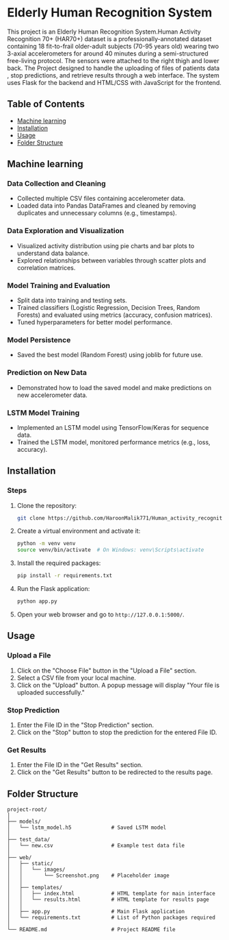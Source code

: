 # Elderly Human Recognition System
This project is an Elderly Human Recognition System.Human Activity Recognition 70+ (HAR70+) dataset is a professionally-annotated dataset containing 18 fit-to-frail older-adult subjects (70-95 years old) wearing two 3-axial accelerometers for around 40 minutes during a semi-structured free-living protocol. The sensors were attached to the right thigh and lower back. The Project designed to handle the uploading of files of patients data , stop predictions, and retrieve results through a web interface. The system uses Flask for the backend and HTML/CSS with JavaScript for the frontend.

## Table of Contents
- [Machine learning](#machine-learning)
- [Installation](#installation)
- [Usage](#usage)
- [Folder Structure](#folder-structure)

## Machine learning
### Data Collection and Cleaning

- Collected multiple CSV files containing accelerometer data.
- Loaded data into Pandas DataFrames and cleaned by removing duplicates and unnecessary columns (e.g., timestamps).

### Data Exploration and Visualization

- Visualized activity distribution using pie charts and bar plots to understand data balance.
- Explored relationships between variables through scatter plots and correlation matrices.

### Model Training and Evaluation

- Split data into training and testing sets.
- Trained classifiers (Logistic Regression, Decision Trees, Random Forests) and evaluated using metrics (accuracy, confusion matrices).
- Tuned hyperparameters for better model performance.

### Model Persistence

- Saved the best model (Random Forest) using joblib for future use.

### Prediction on New Data

- Demonstrated how to load the saved model and make predictions on new accelerometer data.

### LSTM Model Training

- Implemented an LSTM model using TensorFlow/Keras for sequence data.
- Trained the LSTM model, monitored performance metrics (e.g., loss, accuracy).

## Installation

### Steps
1. Clone the repository:
    ```bash
    git clone https://github.com/HaroonMalik771/Human_activity_recognition_system.git
   
    ```

2. Create a virtual environment and activate it:
    ```bash
    python -m venv venv
    source venv/bin/activate  # On Windows: venv\Scripts\activate
    ```

3. Install the required packages:
    ```bash
    pip install -r requirements.txt
    ```

4. Run the Flask application:
    ```bash
    python app.py
    ```

5. Open your web browser and go to `http://127.0.0.1:5000/`.

## Usage

### Upload a File
1. Click on the "Choose File" button in the "Upload a File" section.
2. Select a CSV file from your local machine.
3. Click on the "Upload" button. A popup message will display "Your file is uploaded successfully."

### Stop Prediction
1. Enter the File ID in the "Stop Prediction" section.
2. Click on the "Stop" button to stop the prediction for the entered File ID.

### Get Results
1. Enter the File ID in the "Get Results" section.
2. Click on the "Get Results" button to be redirected to the results page.

## Folder Structure

```
project-root/
│
├── models/
│   └── lstm_model.h5             # Saved LSTM model
│
├── test_data/
│   └── new.csv                   # Example test data file
│
├── web/
│   ├── static/
│   │   └── images/
│   │       └── Screenshot.png    # Placeholder image
│   │
│   ├── templates/
│   │   ├── index.html            # HTML template for main interface
│   │   └── results.html          # HTML template for results page
│   │
│   ├── app.py                    # Main Flask application
│   └── requirements.txt          # List of Python packages required
│
└── README.md                     # Project README file
```

